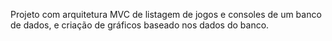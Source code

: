 Projeto com arquitetura MVC de listagem de jogos e consoles de um banco de dados, e criação de gráficos baseado nos dados do banco.
